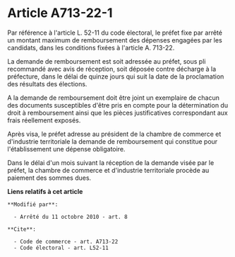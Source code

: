 # Article A713-22-1

Par référence à l'article L. 52-11 du code électoral, le préfet fixe par arrêté un montant maximum de remboursement des
dépenses engagées par les candidats, dans les conditions fixées à l'article A. 713-22. 

La demande de remboursement est soit adressée au préfet, sous pli recommandé avec avis de réception, soit déposée contre
décharge à la préfecture, dans le délai de quinze jours qui suit la date de la proclamation des résultats des élections.

A la demande de remboursement doit être joint un exemplaire de chacun des documents susceptibles d'être pris en compte pour
la détermination du droit à remboursement ainsi que les pièces justificatives correspondant aux frais réellement exposés. 

Après visa, le préfet adresse au président de la chambre de commerce et d'industrie territoriale la demande de remboursement
qui constitue pour l'établissement une dépense obligatoire. 

Dans le délai d'un mois suivant la réception de la demande visée par le préfet, la chambre de commerce et d'industrie
territoriale procède au paiement des sommes dues.

**Liens relatifs à cet article**

	**Modifié par**:

	  - Arrêté du 11 octobre 2010 - art. 8

	**Cite**:

	  - Code de commerce - art. A713-22
	  - Code électoral - art. L52-11
